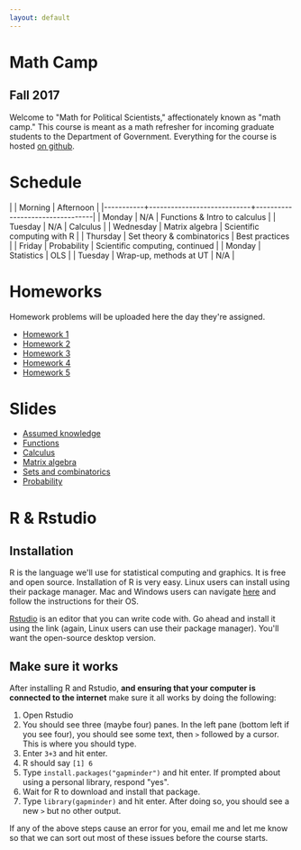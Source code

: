 ```yaml
---
layout: default
---
```


# Math Camp

## Fall 2017

Welcome to "Math for Political Scientists," affectionately known as
"math camp." This course is meant as a math refresher for incoming
graduate students to the Department of Government. Everything for the
course is hosted [on github](https://github.com/jabranham/math-camp).


# Schedule

|           | Morning                    | Afternoon                       |
|-----------+----------------------------+---------------------------------|
| Monday    | N/A                        | Functions & Intro to calculus   |
| Tuesday   | N/A                        | Calculus                        |
| Wednesday | Matrix algebra             | Scientific computing with R     |
| Thursday  | Set theory & combinatorics | Best practices                  |
| Friday    | Probability                | Scientific computing, continued |
| Monday    | Statistics                 | OLS                             |
| Tuesday   | Wrap-up, methods at UT     | N/A                             |

# Homeworks

Homework problems will be uploaded here the day they're assigned.

* [Homework 1](https://github.com/jabranham/math-camp/raw/gh-pages/homeworks/hw-01-functions.pdf)
* [Homework 2](https://github.com/jabranham/math-camp/raw/gh-pages/homeworks/hw-02-calculus.pdf)
* [Homework 3](https://github.com/jabranham/math-camp/raw/gh-pages/homeworks/hw-03-matrix-algebra-and-r.pdf)
* [Homework 4](https://github.com/jabranham/math-camp/raw/gh-pages/homeworks/hw-04-sets-and-probability.pdf)
* [Homework 5](https://github.com/jabranham/math-camp/raw/gh-pages/homeworks/hw-05-probability.pdf)
<!-- * [Homework 6](/math-camp/homeworks/hw-statistics-ols.pdf) -->

# Slides

* [Assumed knowledge](https://github.com/jabranham/math-camp/raw/gh-pages/slides/0-arithmetic.pdf)
* [Functions](https://github.com/jabranham/math-camp/raw/gh-pages/slides/1-functions.pdf)
* [Calculus](https://github.com/jabranham/math-camp/raw/gh-pages/slides/2-calculus.pdf)
* [Matrix algebra](https://github.com/jabranham/math-camp/raw/gh-pages/slides/3-matrix-algebra.pdf)
* [Sets and combinatorics](https://github.com/jabranham/math-camp/raw/gh-pages/slides/4-sets-and-combinatorics.pdf)
* [Probability](https://github.com/jabranham/math-camp/raw/gh-pages/slides/5-probability.pdf)
<!-- * [Statistics](/math-camp/slides/6-statistics.pdf) -->
<!-- * [Regression](/math-camp/slides/7-ols.pdf) -->

<!-- * [Best Practices](/math-camp/slides/best-practices.pdf) -->
<!-- * [Data visualization](/math-camp/slides/data-viz.pdf) -->
<!-- * [Basics of R](/math-camp/slides/basic-R.pdf) -->
<!-- * [Working with Data in R](/math-camp/slides/data-transform.pdf) -->


# R & Rstudio

## Installation

R is the language we'll use for statistical computing and graphics.
It is free and open source.
Installation of R is very easy. 
Linux users can install using their package manager.
Mac and Windows users can navigate [here](https://cloud.r-project.org/) and follow the instructions for their OS. 

[Rstudio](https://www.rstudio.com/products/RStudio/) is an editor that you can write code with. 
Go ahead and install it using the link (again, Linux users can use their package manager).
You'll want the open-source desktop version.

## Make sure it works

After installing R and Rstudio, **and ensuring that your computer is connected to the internet** make sure it all works by doing the following:

1. Open Rstudio
2. You should see three (maybe four) panes. In the left pane (bottom left if you see four), you should see some text, then `>` followed by a cursor. This is where you should type.
3. Enter `3+3` and hit enter.
4. R should say `[1] 6`
5. Type `install.packages("gapminder")` and hit enter. If prompted about using a personal library, respond "yes". 
6. Wait for R to download and install that package. 
7. Type `library(gapminder)` and hit enter. After doing so, you should see a new `>` but no other output. 

If any of the above steps cause an error for you, email me and let me know so that we can sort out most of these issues before the course starts.
